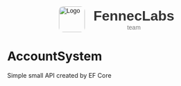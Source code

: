 <div style="display: flex; align-items: center; justify-content: center; gap: 20px; font-family: sans-serif; margin-top: 40px;">
  <!-- Logo on the left -->
  <img 
    src="https://i.pinimg.com/736x/68/a4/48/68a4482ef13d14420f839ead427b9511.jpg" 
    alt="Logo" 
    style="width: 60px; height: 60px; border-radius: 10px; object-fit: cover;"
  >

  <!-- Text in center -->
  <div style="text-align: center;">
    <div style="font-size: 32px; font-weight: bold; color: #333;">FennecLabs</div>
    <div style="font-size: 14px; color: #777;">team</div>
  </div>
</div>


# AccountSystem
Simple small API created by EF Core 
